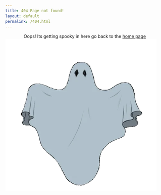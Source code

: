 ```yaml
---
title: 404 Page not found! 
layout: default
permalink: /404.html
---
```


<center>
    Oops! Its getting spooky in here go back to the 
    <a href="{{ site.url }}">home page</a><br>
</center>

<img src="/images/ghost.webp">

